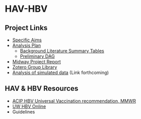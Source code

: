 # HAV-HBV

## Project Links

 * [Specific Aims](https://docs.google.com/document/d/1PHU-UedwdVdDwYvq5eBum4toLxLQaI26Sax6rWe5PFs)
 * [Analysis Plan](https://docs.google.com/document/d/1RyZiTbeU4_1vEOTJoxZg3lX6fmPKfG8fZBU93OOvxww/)
   * [Background Literature Summary Tables](https://docs.google.com/spreadsheets/d/1BLW0Bai2Xx0aYPcSH89l7YnJ9vcafsLcsNDIvUpRyxw/)
   * [Preliminary DAG](http://dagitty.net/dags.html?id=WceJl5)
 * [Midway Project Report](https://docs.google.com/document/d/1US4BvvRcg-SD4s9qq48A8mvzcaz6LsNM1-vDZY9EG04/edit)
 * [Zotero Group Library](https://www.zotero.org/groups/4627956/viral_hepatitis_screening__vaccination)
 * [Analysis of simulated data]() (Link forthcoming)
 
## HAV & HBV Resources
 
 * [ACIP HBV Universal Vaccination recommendation, MMWR](https://www.cdc.gov/mmwr/volumes/71/wr/mm7113a1.htm?s_cid=mm7113a1_w#suggestedcitation)
 * [UW HBV Online](https://www.hepatitisb.uw.edu/)
 * Guidelines
 